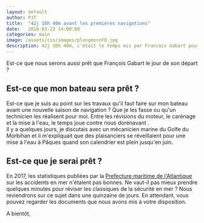 ```yaml
---
layout: default
author: PJT
title:  "42j 16h 40m avant les premières navigations"
date:   2018-03-23 14:00:00
categories: main
image: /assets/css/images/plongeosnFD.jpg
description: 42j 16h 40m, c'était le temps mis par Francois Gabart pour effectuer le tour du monde en solitaire, c'est aussi le temps qui nous sépare des premiers w-e à rallonge du mois de mai 
---
```

Est-ce que nous serons aussi prêt que François Gabart le jour de son départ ?
<!--break-->

## Est-ce que mon bateau sera prêt ?
Est-ce que je suis au point sur les travaux qu'il faut faire sur mon bateau avant une nouvelle saison de navigation ?  Que je les fasse ou qu'un technicien les réalisent pour moi.  Entre les révisions du moteur, le carénage et la mise à l'eau, le temps joue contre nous dorénavant .  
Il y a quelques jours, je discutais avec un mécanicien marine du Golfe du Morbihan et il m'expliquait que des plaisanciers se réveillaient pour une mise à l'eau à Pâques quand son calendrier est plein jusqu'en juin.

## Est-ce que je serai prêt ?
En 2017, les statistiques publiées par la [Prefecture maritime de l'Atlantique](https://www.premar-atlantique.gouv.fr/communiques-presse/bilan-campagne-2017-securite-des-activites-nautiques.html) sur les accidents en mer n'étaient pas bonnes. Ne vaut-il pas mieux prendre quelques minutes pour réviser les classiques de la sécurité en mer ?  Nous reviendrons sur ce sujet dans une quinzaine de jours. En attendant, vous pouvez regarder les documents que nous avons mis à votre disposition.

A bientôt,
